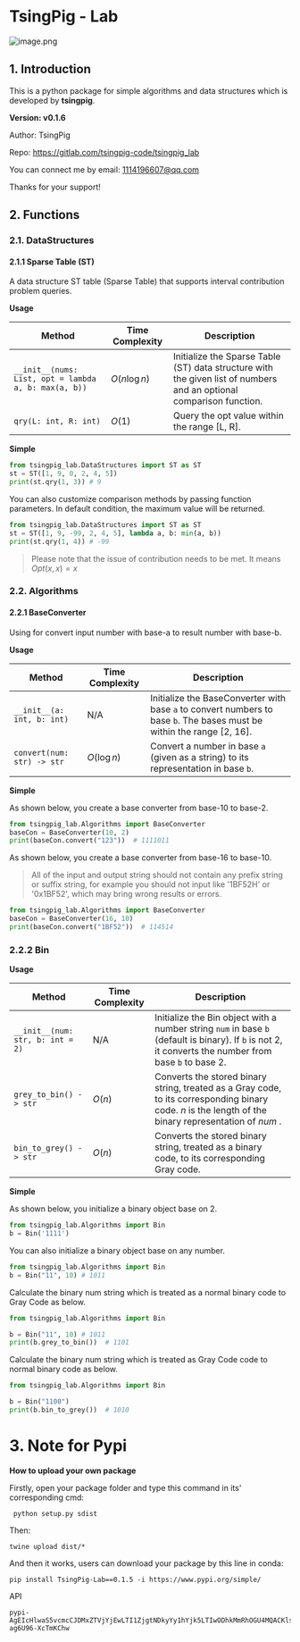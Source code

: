 # TsingPig - Lab

![image.png](https://pic.leetcode.cn/1715846857-WsuYYB-image.png)

## 1. Introduction
This is a python package for simple algorithms and data structures which is developed by **tsingpig**.

**Version: v0.1.6**

Author: TsingPig

Repo: https://gitlab.com/tsingpig-code/tsingpig_lab

You can connect me by email: 1114196607@qq.com

Thanks for your support!



## 2. Functions
### 2.1. DataStructures

#### 2.1.1 Sparse Table (ST)

A data structure ST table (Sparse Table) that supports interval contribution problem queries.

**Usage**

| Method                                               | Time Complexity | Description                                                  |
| ---------------------------------------------------- | --------------- | ------------------------------------------------------------ |
| `__init__(nums: List, opt = lambda a, b: max(a, b))` | $O(n \log n)$   | Initialize the Sparse Table (ST) data structure with the given list of numbers and an optional comparison function. |
| `qry(L: int, R: int)`                                | $O(1)$          | Query the opt value within the range [L, R].                 |

**Simple**

``` python
from tsingpig_lab.DataStructures import ST as ST
st = ST([1, 9, 0, 2, 4, 5])
print(st.qry(1, 3))	# 9
```

You can also customize comparison methods by passing function parameters. In default condition, the maximum value will be returned.

```python
from tsingpig_lab.DataStructures import ST as ST
st = ST([1, 9, -99, 2, 4, 5], lambda a, b: min(a, b))
print(st.qry(1, 4)) # -99
```



> Please note that the issue of contribution needs to be met. It means $Opt (x, x)=x$

### 2.2. Algorithms

#### 2.2.1 BaseConverter 

Using for convert input number with base-a to result number with base-b.

**Usage**

| Method                     | Time Complexity | Description                                                  |
| -------------------------- | --------------- | ------------------------------------------------------------ |
| `__init__(a: int, b: int)` | N/A             | Initialize the BaseConverter with base `a` to convert numbers to base `b`. The bases must be within the range [2, 16]. |
| `convert(num: str) -> str` | $O(\log n)$     | Convert a number in base `a` (given as a string) to its representation in base `b`. |

**Simple**

As shown below, you create a base converter from base-10 to base-2.

```python
from tsingpig_lab.Algorithms import BaseConverter
baseCon = BaseConverter(10, 2)
print(baseCon.convert("123"))  # 1111011
```

As shown below, you create a base converter from base-16 to base-10.

> All of the input and output string should not contain any prefix string or suffix string, for example you should not input like '1BF52H' or '0x1BF52', which may bring wrong results or errors.

```python
from tsingpig_lab.Algorithms import BaseConverter
baseCon = BaseConverter(16, 10)
print(baseCon.convert("1BF52"))  # 114514
```

### 2.2.2 Bin

**Usage**

| Method                            | Time Complexity | Description                                                  |
| --------------------------------- | --------------- | ------------------------------------------------------------ |
| `__init__(num: str, b: int = 2) ` | N/A             | Initialize the Bin object with a number string `num` in base `b` (default is binary). If `b` is not 2, it converts the number from base `b` to base 2. |
| `grey_to_bin() -> str `           | $O(n)$          | Converts the stored binary string, treated as a Gray code, to its corresponding binary code. $n$ is the length of the binary representation of $num$ . |
| `bin_to_grey() -> str`            | $O(n)$          | Converts the stored binary string, treated as a binary code, to its corresponding Gray code. |

**Simple**

As shown below, you initialize a binary object base on 2.

```python
from tsingpig_lab.Algorithms import Bin
b = Bin('1111')
```

You can also initialize a binary object base on any number.

```python
from tsingpig_lab.Algorithms import Bin
b = Bin("11", 10) # 1011
```

Calculate the binary num string which is treated as a normal binary code to Gray Code as below.

```python
from tsingpig_lab.Algorithms import Bin

b = Bin("11", 10) # 1011
print(b.grey_to_bin())  # 1101
```

Calculate the binary num string which is treated as Gray Code code to  normal binary code as below.

```python
from tsingpig_lab.Algorithms import Bin

b = Bin("1100")
print(b.bin_to_grey())  # 1010
```



# 3. Note for Pypi

**How to upload your own package**

Firstly, open your package folder and type this command in its' corresponding cmd:

```
 python setup.py sdist
```

Then:

```
twine upload dist/*
```

And then it works, users can download your package by this line in conda:

```
pip install TsingPig-Lab==0.1.5 -i https://www.pypi.org/simple/
```

API

```
pypi-AgEIcHlwaS5vcmcCJDMxZTVjYjEwLTI1ZjgtNDkyYy1hYjk5LTIwODhkMmRhOGU4MQACKlszLCI3NDRkODY1Ni02ODE3LTRiNjEtYTliMi1kZThmOTI0YjQ5ZWEiXQAABiA7fW5wFoRjJYg7bF0l9tnQWja3Lo-ag6U96-XcTmKChw
```


